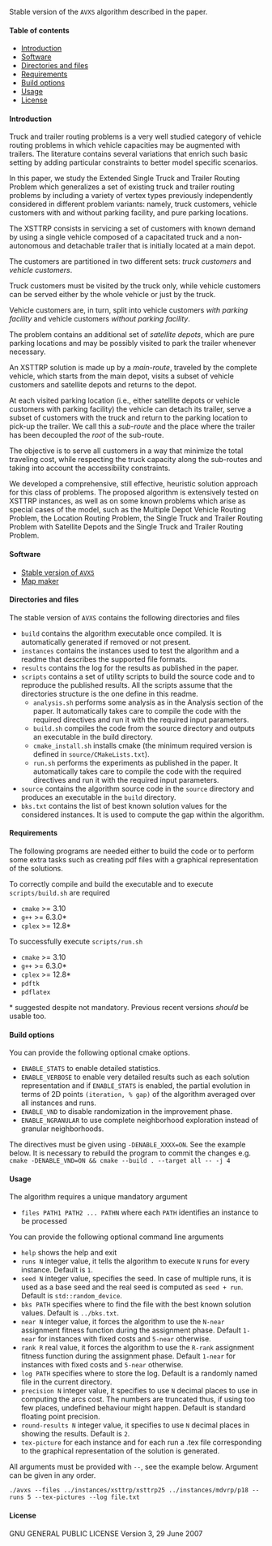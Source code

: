 Stable version of the `AVXS` algorithm described in the paper.

#### Table of contents
<!--ts-->
   * [Introduction](#introduction)
   * [Software](#software)
   * [Directories and files](#directories-and-files)
   * [Requirements](#requirements)
   * [Build options](#build-options)
   * [Usage](#usage)
   * [License](#license)
<!--te-->

#### Introduction
Truck and trailer routing problems is a very well studied category of vehicle routing problems in which vehicle capacities may be augmented with trailers. The literature contains several variations that enrich such basic setting by adding particular constraints to better model specific scenarios.


In this paper, we study the Extended Single Truck and Trailer Routing Problem which generalizes a set of existing truck and trailer routing problems by including a variety of vertex types previously independently considered in different problem variants: namely, truck customers, vehicle customers with and without parking facility, and pure parking locations.


The XSTTRP consists in servicing a set of customers with known demand by using a single vehicle composed of a capacitated truck and a non-autonomous and detachable trailer that is initially located at a main depot.


The customers are partitioned in two different sets: *truck customers* and *vehicle customers*.


Truck customers must be visited by the truck only, while vehicle customers can be served either by the whole vehicle or just by the truck.


Vehicle customers are, in turn, split into vehicle customers *with parking facility* and vehicle customers *without parking facility*.


The problem contains an additional set of *satellite depots*, which are pure parking locations and may be possibly visited to park the trailer whenever necessary.


An XSTTRP solution is made up by a *main-route*, traveled by the complete vehicle, which starts from the main depot, visits a subset of vehicle customers and satellite depots and returns to the depot.


At each visited parking location (i.e., either satellite depots or vehicle customers with parking facility) the vehicle can detach its trailer, serve a subset of customers with the truck and return to the parking location to pick-up the trailer. We call this a *sub-route* and the place where the trailer has been decoupled the *root* of the sub-route.


The objective is to serve all customers in a way that minimize the total traveling cost, while  respecting the truck capacity along the sub-routes and taking into account the accessibility constraints.


We developed a comprehensive, still effective, heuristic solution approach for this class of problems. The proposed algorithm is extensively tested  on XSTTRP instances, as well as on some known problems which arise as special cases of the model, such as the Multiple Depot Vehicle Routing Problem, the Location Routing Problem, the Single Truck and Trailer Routing Problem with Satellite Depots and the Single Truck and Trailer Routing Problem.

#### Software
- [Stable version of `AVXS`](https://github.com/acco93/avxs/archive/master.zip)
- [Map maker](#)

#### Directories and files
The stable version of `AVXS` contains the following directories and files
- `build` contains the algorithm executable once compiled. It is automatically generated if removed or not present.
- `instances` contains the instances used to test the algorithm and a readme that describes the supported file formats. 
- `results` contains the log for the results as published in the paper.
- `scripts` contains a set of utility scripts to build the source code and to reproduce the published results.
 All the scripts assume that the directories structure is the one define in this readme. 
  - `analysis.sh` performs some analysis as in the Analysis section of the paper. It automatically takes care to compile the code with the required directives and run it with the required input parameters.
  - `build.sh` compiles the code from the source directory and outputs an executable in the build directory.
  - `cmake_install.sh` installs cmake (the minimum required version is defined in `source/CMakeLists.txt`).
  - `run.sh` performs the experiments as published in the paper. It automatically takes care to compile the code with the required directives and run it with the required input parameters.
- `source` contains the algorithm source code in the `source` directory and produces an executable in the `build` directory.
- `bks.txt` contains the list of best known solution values for the considered instances. It is used to compute the gap within the algorithm.

#### Requirements
The following programs are needed either to build the code or to perform some extra tasks such as creating pdf files with a graphical representation of the solutions.

To correctly compile and build the executable and to execute `scripts/build.sh` are required
- `cmake` >= 3.10
- `g++` >= 6.3.0*
- `cplex` >= 12.8*

To successfully execute `scripts/run.sh`
- `cmake` >= 3.10
- `g++` >= 6.3.0*
- `cplex` >= 12.8*
- `pdftk`
- `pdflatex`


\* suggested despite not mandatory. Previous recent versions *should* be usable too.

#### Build options
You can provide the following optional cmake options.
- `ENABLE_STATS` to enable detailed statistics.
- `ENABLE_VERBOSE` to enable very detailed results such as each solution representation and if `ENABLE_STATS` is enabled, the partial evolution in terms of 2D points `(iteration, % gap)` of the algorithm averaged over all instances and runs.
- `ENABLE_VND` to disable randomization in the improvement phase.
- `ENABLE_NGRANULAR` to use complete neighborhood exploration instead of granular neighborhoods.

The directives must be given using `-DENABLE_XXXX=ON`. See the example below.
It is necessary to rebuild the program to commit the changes e.g. `cmake -DENABLE_VND=ON && cmake --build . --target all -- -j 4`


#### Usage
The algorithm requires a unique mandatory argument
- `files PATH1 PATH2 ... PATHN` where each `PATH` identifies an instance to be processed

You can provide the following optional command line arguments
- `help` shows the help and exit
- `runs N` integer value, it tells the algorithm to execute `N` runs for every instance. Default is `1`.
- `seed N` integer value, specifies the seed. In case of multiple runs, it is used as a base seed and the real seed is computed as `seed + run`. Default is `std::random_device`.
- `bks PATH` specifies where to find the file with the best known solution values. Default is `../bks.txt`.
- `near N` integer value, it forces the algorithm to use the `N-near` assignment fitness function during the assignment phase. Default `1-near` for instances with fixed costs and `5-near` otherwise.
- `rank R` real value, it forces the algorithm to use the `R-rank` assignment fitness function during the assignment phase. Default `1-near` for instances with fixed costs and `5-near` otherwise.
- `log PATH` specifies where to store the log. Default is a randomly named file in the current directory.
- `precision N` integer value, it specifies to use `N` decimal places to use in computing the arcs cost. The numbers are truncated thus, if using too few places, undefined behaviour might happen. Default is standard floating point precision.
- `round-results N` integer value, it specifies to use `N` decimal places in showing the results. Default is `2`.
- `tex-picture` for each instance and for each run a .tex file corresponding to the graphical representation of the solution is generated.

All arguments must be provided with `--`, see the example below. Argument can be given in any order.

`./avxs --files ../instances/xsttrp/xsttrp25 ../instances/mdvrp/p18 --runs 5 --tex-pictures --log file.txt`

#### License
GNU GENERAL PUBLIC LICENSE
Version 3, 29 June 2007
